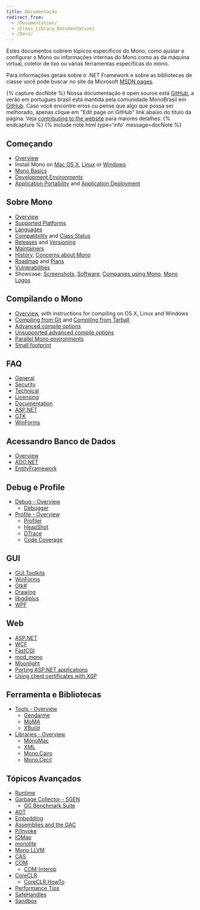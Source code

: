 ```yaml
---
title: Documentação
redirect_from:
  - /Documentation/
  - /Class_Library_Documentation/
  - /Docs/
---
```


Estes documentos cobrem tópicos específicos do Mono, como ajustar e configurar o Mono ou informações internas do Mono como as da máquina virtual, coletor de lixo ou várias ferramentas específicas do mono. 

Para informações gerais sobre o .NET Framework e sobre as bibliotecas de classe você pode buscar no site da  Microsoft [MSDN pages](http://msdn.microsoft.com/en-us/library/ff361664.aspx).

{% capture docNote %}
Nossa documentação é open source está [GitHub](https://github.com/mono/website/docs), a verão em portugues brasil está mantida pela comunidade MonoBrasil em [GitHub](https://github.com/monobrasil/website/docs). Caso você encontre erros ou pense que algo que possa ser melhorado, apenas clique em "Edit page on GitHub" link abaixo do título da página. Veja [contributing to the website](https://github.com/mono/website#contributing-to-the-website) para maiores detalhes.
{% endcapture %}
{% include note.html type='info' message=docNote %}

Começando
---------------

 - [Overview](/docs/getting-started/)
 - Install Mono on [Mac OS X](/docs/getting-started/install/mac/), [Linux](/docs/getting-started/install/linux/) or [Windows](/docs/getting-started/install/windows/)
 - [Mono Basics](/docs/getting-started/mono-basics/)
 - [Development Environments](/docs/getting-started/development-environments/)
 - [Application Portability](/docs/getting-started/application-portability/) and [Application Deployment](/docs/getting-started/application-deployment/)

Sobre Mono
----------

 - [Overview](/docs/about-mono/)
 - [Supported Platforms](/docs/about-mono/supported-platforms/)
 - [Languages](/docs/about-mono/languages/)
 - [Compatibility](/docs/about-mono/compatibility/) and [Class Status](/docs/about-mono/class-status/) 
 - [Releases](/docs/about-mono/releases/) and [Versioning](/docs/about-mono/versioning/) 
 - [Maintainers](/docs/about-mono/maintainers/)
 - [History](/docs/about-mono/history/), [Concerns about Mono](/docs/about-mono/concerns-about-mono/)
 - [Roadmap](/docs/about-mono/roadmap/) and [Plans](/docs/about-mono/plans/)
 - [Vulnerabilities](/docs/about-mono/vulnerabilities/)
 - Showcase: [Screenshots](/docs/about-mono/showcase/screenshots/), [Software](/docs/about-mono/showcase/software/), [Companies using Mono](/docs/about-mono/showcase/companies-using-mono/), [Mono Logos](/docs/about-mono/logos/)

Compilando o Mono
--------------

 - [Overview](/docs/compiling-mono/), with instructions for compiling on OS X, Linux and Windows
 - [Compiling from Git](/docs/compiling-mono/compiling-from-git/) and [Compiling from Tarball](/docs/compiling-mono/compiling-from-tarball/)
 - [Advanced compile options](/docs/compiling-mono/advanced-mono-compile-options/)
 - [Unsupported advanced compile options](/docs/compiling-mono/unsupported-advanced-compile-options/)
 - [Parallel Mono environments](/docs/compiling-mono/parallel-mono-environments/)
 - [Small footprint](/docs/compiling-mono/small-footprint/)

FAQ
---

 - [General](/docs/faq/general/)
 - [Security](/docs/faq/security/)
 - [Technical](/docs/faq/technical/)
 - [Licensing](/docs/faq/licensing/)
 - [Documentation](/docs/faq/documentation/)
 - [ASP.NET](/docs/faq/aspnet/)
 - [GTK](/docs/faq/gtk/)
 - [WinForms](/docs/faq/winforms/)

Acessandro Banco de Dados
---------------

 - [Overview](/docs/database-access/)
 - [ADO.NET](/docs/database-access/adonet/)
 - [EntityFramework](/docs/database-access/entityframework/)
 
Debug e Profile
-----------------

 - [Debug - Overview](/docs/debug+profile/debug/)
   - [Debugger](/docs/debug+profile/debug/debugger/)
 - [Profile - Overview](/docs/debug+profile/profile/)
   - [Profiler](/docs/debug+profile/profile/profiler/)
   - [HeapShot](/docs/debug+profile/profile/heapshot/)
   - [DTrace](/docs/debug+profile/profile/dtrace/)
   - [Code Coverage](/docs/debug+profile/profile/code-coverage/)

GUI
---

 - [GUI Toolkits](/docs/gui/gui-toolkits/)
 - [WinForms](/docs/gui/winforms/)
 - [Gtk#](/docs/gui/gtksharp/)
 - [Drawing](/docs/gui/drawing/)
 - [libgdiplus](/docs/gui/libgdiplus/)
 - [WPF](/docs/gui/wpf/)

Web
---

 - [ASP.NET](/docs/web/aspnet/)
 - [WCF](/docs/web/wcf/)
 - [FastCGI](/docs/web/fastcgi/)
 - [mod_mono](/docs/web/mod_mono/)
 - [Moonlight](/docs/web/moonlight/)
 - [Porting ASP.NET applications](/docs/web/porting-aspnet-applications/)
 - [Using client certificates with XSP](/docs/web/using-clientcertificates-with-xsp/)

Ferramenta e Bibliotecas
-------------------

 - [Tools - Overview](/docs/tools+libraries/tools/)
   - [Gendarme](/docs/tools+libraries/tools/gendarme/)
   - [MoMA](/docs/tools+libraries/tools/moma/)
   - [XBuild](/docs/tools+libraries/tools/xbuild/)
 - [Libraries - Overview](/docs/tools+libraries/libraries/)
   - [MonoMac](/docs/tools+libraries/libraries/monomac/)
   - [XML](/docs/tools+libraries/libraries/xml/)
   - [Mono.Cairo](/docs/tools+libraries/libraries/Mono.Cairo/)
   - [Mono.Cecil](/docs/tools+libraries/libraries/Mono.Cecil/)

Tópicos Avançados
---------------

 - [Runtime](/docs/advanced/runtime/)
 - [Garbage Collector - SGEN](/docs/advanced/garbage-collector/sgen/)
   - [GC Benchmark Suite](/docs/advanced/garbage-collector/benchmark-suite/)
 - [AOT](/docs/advanced/aot/)
 - [Embedding](/docs/advanced/embedding/)
 - [Assemblies and the GAC](/docs/advanced/assemblies-and-the-gac/)
 - [P/Invoke](/docs/advanced/pinvoke/)
 - [IOMap](/docs/advanced/iomap/)
 - [monolite](/docs/advanced/monolite/)
 - [Mono LLVM](/docs/advanced/mono-llvm/)
 - [CAS](/docs/advanced/cas/)
 - [COM](/docs/advanced/com/)
   - [COM-Interop](/docs/advanced/com-interop/)
 - [CoreCLR](/docs/advanced/coreclr/)
   - [CoreCLR HowTo](/docs/advanced/coreclr-howto/)
 - [Performance Tips](/docs/advanced/performance-tips/)
 - [SafeHandles](/docs/advanced/safehandles/)
 - [Sandbox](/docs/advanced/sandbox/)
